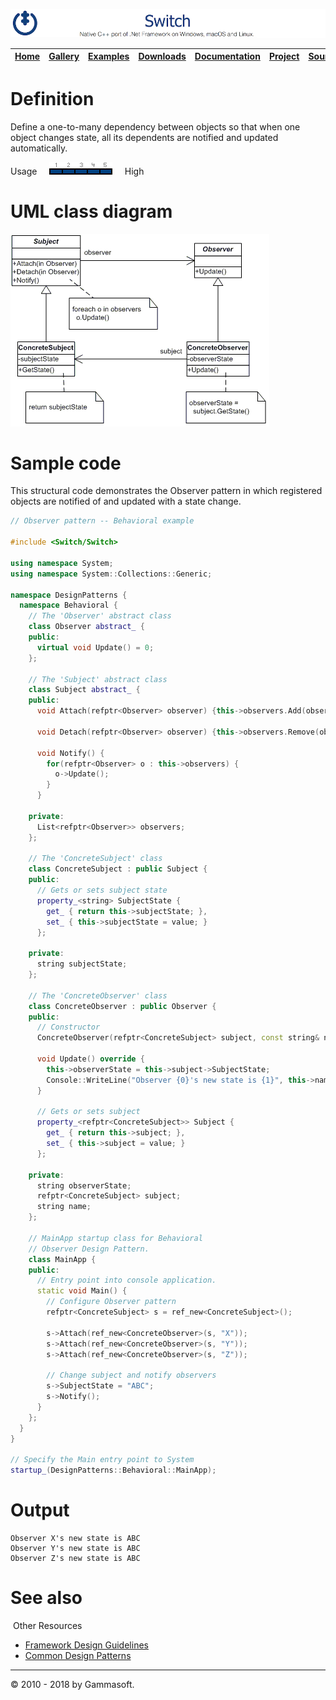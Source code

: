 ![Switch Header](Pictures/SwitchNativeC++port.png)

| [Home](Home.md) | [Gallery](Gallery.md) | [Examples](Examples.md) | [Downloads](Downloads.md) | [Documentation](Documentation.md) | [Project](https://sourceforge.net/projects/switchpro) | [Source](https://github.com/gammasoft71/switch) | [License](License.md) | [Contact](Contact.md) | [Gammasoft](https://gammasoft71.wixsite.com/gammasoft) |
|-----------------|-----------------------|-------------------------|-------------------------|-----------------------------------|-------------------------------------------------------|-------------------------------------------------|-----------------------|-----------------------|---------------------------------------------------------|

# Definition

Define a one-to-many dependency between objects so that when one object changes state, all its dependents are notified and updated automatically.

Usage     ![Usage](Pictures/Usage5.png)     High

# UML class diagram

![AbstractFactory](Pictures/DesignPatterns/observer.gif)

# Sample code

This structural code demonstrates the Observer pattern in which registered objects are notified of and updated with a state change.

```c++
// Observer pattern -- Behavioral example
 
#include <Switch/Switch>
 
using namespace System;
using namespace System::Collections::Generic;
 
namespace DesignPatterns {
  namespace Behavioral {
    // The 'Observer' abstract class
    class Observer abstract_ {
    public:
      virtual void Update() = 0;
    };
 
    // The 'Subject' abstract class
    class Subject abstract_ {
    public:
      void Attach(refptr<Observer> observer) {this->observers.Add(observer);}
 
      void Detach(refptr<Observer> observer) {this->observers.Remove(observer);}
 
      void Notify() {
        for(refptr<Observer> o : this->observers) {
          o->Update();
        }
      }
 
    private:
      List<refptr<Observer>> observers;
    };
 
    // The 'ConcreteSubject' class
    class ConcreteSubject : public Subject {
    public:
      // Gets or sets subject state
      property_<string> SubjectState {
        get_ { return this->subjectState; },
        set_ { this->subjectState = value; }
      };
 
    private:
      string subjectState;
    };
 
    // The 'ConcreteObserver' class
    class ConcreteObserver : public Observer {
    public:
      // Constructor
      ConcreteObserver(refptr<ConcreteSubject> subject, const string& name) : subject(subject), name(name) {}
 
      void Update() override {
        this->observerState = this->subject->SubjectState;
        Console::WriteLine("Observer {0}'s new state is {1}", this->name, this->observerState);
      }
 
      // Gets or sets subject
      property_<refptr<ConcreteSubject>> Subject {
        get_ { return this->subject; },
        set_ { this->subject = value; }
      };
 
    private:
      string observerState;
      refptr<ConcreteSubject> subject;
      string name;
    };
    
    // MainApp startup class for Behavioral
    // Observer Design Pattern.
    class MainApp {
    public:
      // Entry point into console application.
      static void Main() {
        // Configure Observer pattern
        refptr<ConcreteSubject> s = ref_new<ConcreteSubject>();
        
        s->Attach(ref_new<ConcreteObserver>(s, "X"));
        s->Attach(ref_new<ConcreteObserver>(s, "Y"));
        s->Attach(ref_new<ConcreteObserver>(s, "Z"));
        
        // Change subject and notify observers
        s->SubjectState = "ABC";
        s->Notify();
      }
    };
  }
}
 
// Specify the Main entry point to System
startup_(DesignPatterns::Behavioral::MainApp);
```

# Output

```
Observer X's new state is ABC
Observer Y's new state is ABC
Observer Z's new state is ABC
```

# See also
​
Other Resources

* [Framework Design Guidelines](FrameworkDesignGuidelines.md)
* [Common Design Patterns](CommonDesignPatterns.md)

______________________________________________________________________________________________

© 2010 - 2018 by Gammasoft.
